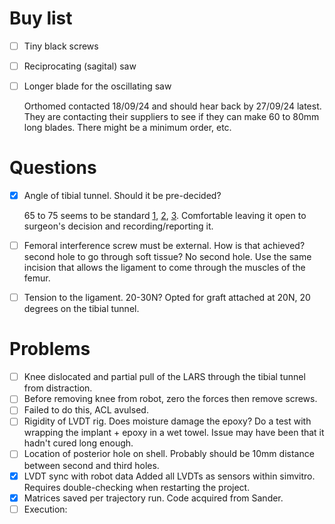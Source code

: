 # Buy list
- [ ] Tiny black screws
- [ ] Reciprocating (sagital) saw
- [ ] Longer blade for the oscillating saw

  Orthomed contacted 18/09/24 and should hear back by 27/09/24 latest. They are contacting their suppliers to see if they can make 60 to 80mm long blades. There might be a minimum order, etc.

# Questions
- [x] Angle of tibial tunnel. Should it be pre-decided?

  65 to 75 seems to be standard [1](https://journals.sagepub.com/doi/abs/10.1177/03635465010290050801), [2](https://www.sciencedirect.com/science/article/abs/pii/0749806395900039), [3](https://link.springer.com/article/10.1007/s00264-014-2457-0).
Comfortable leaving it open to surgeon's decision and recording/reporting it.
- [ ] Femoral interference screw must be external. How is that achieved? second hole to go through soft tissue?
  No second hole. Use the same incision that allows the ligament to come through the muscles of the femur.
- [ ] Tension to the ligament. 20-30N? Opted for graft attached at 20N, 20 degrees on the tibial tunnel.

# Problems
- [ ] Knee dislocated and partial pull of the LARS through the tibial tunnel from distraction.
- [ ] Before removing knee from robot, zero the forces then remove screws.
- [ ] Failed to do this, ACL avulsed.
- [ ] Rigidity of LVDT rig. Does moisture damage the epoxy?
  Do a test with wrapping the implant + epoxy in a wet towel. Issue may have been that it hadn't cured long enough.
- [ ] Location of posterior hole on shell. Probably should be 10mm distance between second and third holes.
- [x] LVDT sync with robot data
  Added all LVDTs as sensors within simvitro. Requires double-checking when restarting the project.
- [x] Matrices saved per trajectory run. Code acquired from Sander.
- [ ] Execution: 
